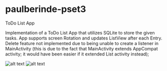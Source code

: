 # paulberinde-pset3
ToDo List App

Implementation of a ToDo List App that utilizes SQLite to store the given tasks. App supports screen Rotation and updates ListView after each Entry.
Delete feature not implemented due to  being unable to create a listener in MainActivity (this is due to the fact that MainActivity extends AppCompat activity; it would have been easier if it extended List activity instead); 

![alt text](https://github.com/paulberinde/paulberinde-pset3/blob/master/Screenshot_2016-05-09-10-43-24.png)
![alt text](https://github.com/paulberinde/paulberinde-pset3/blob/master/Screenshot_2016-05-09-10-43-35.png)
